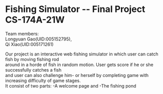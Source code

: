 # Fishing Simulator -- Final Project CS-174A-21W

Team members:  
Longyuan Gao(UID:005152795),  
Qi Xiao(UID:005171261)

 Our project is an interactive web fishing simulator in which user can catch fish by moving fishing rod   
 around in a horde of fish in random motion. User gets score if he or she successfully catches a fish  
 and user can also challenge him- or herself by completing game with increasing difficulty of game stages.  
 It consist of two parts:
 -A welcome page and
 -The fishing pond

